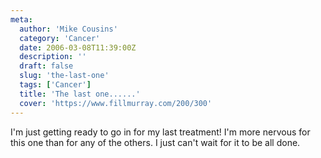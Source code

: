 ```yaml
---
meta:
  author: 'Mike Cousins'
  category: 'Cancer'
  date: 2006-03-08T11:39:00Z
  description: ''
  draft: false
  slug: 'the-last-one'
  tags: ['Cancer']
  title: 'The last one......'
  cover: 'https://www.fillmurray.com/200/300'
---
```


I'm just getting ready to go in for my last treatment! I'm more nervous for this
one than for any of the others. I just can't wait for it to be all done.
